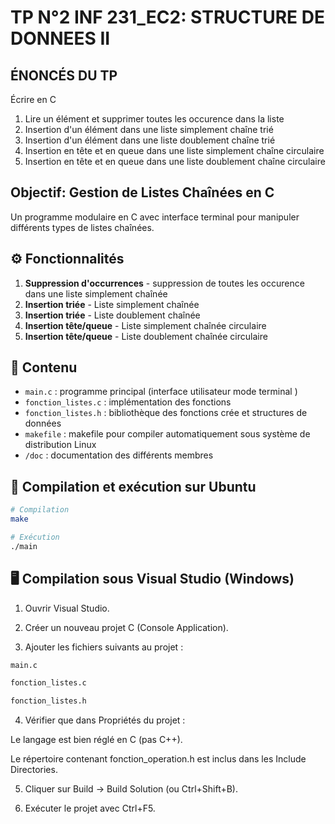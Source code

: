 # TP N°2 INF 231_EC2: STRUCTURE DE DONNEES II
## ÉNONCÉS DU TP
Écrire en C
1. Lire un élément et supprimer toutes les occurence dans la liste 
2. Insertion d'un élément dans une liste simplement chaîne trié 
3. Insertion d'un élément dans une liste doublement chaîne trié 
4. Insertion en tête et en queue dans une liste simplement chaîne circulaire 
5. Insertion en tête et en queue dans une liste doublement chaîne circulaire
   
## Objectif: Gestion de Listes Chaînées en C

Un programme modulaire en C avec interface terminal pour manipuler différents types de listes chaînées.

## ⚙️ Fonctionnalités

1. **Suppression d'occurrences** - suppression de toutes les occurence dans une liste simplement chaînée
2. **Insertion triée** - Liste simplement chaînée
3. **Insertion triée** - Liste doublement chaînée
4. **Insertion tête/queue** - Liste simplement chaînée circulaire
5. **Insertion tête/queue** - Liste doublement chaînée circulaire

## 📂 Contenu
- `main.c` : programme principal (interface utilisateur mode terminal )
- `fonction_listes.c` : implémentation des fonctions
- `fonction_listes.h` : bibliothèque des fonctions crée et structures de données
- `makefile` : makefile pour compiler automatiquement sous système de distribution Linux 
- `/doc` : documentation des différents membres 




## 🚀 Compilation et exécution sur Ubuntu 

```bash
# Compilation
make

# Exécution
./main
```
## 🖥️ Compilation sous **Visual Studio (Windows)**

1. Ouvrir Visual Studio.


2. Créer un nouveau projet C (Console Application).


3. Ajouter les fichiers suivants au projet :
```bash
main.c

fonction_listes.c

fonction_listes.h
```


4. Vérifier que dans Propriétés du projet :

Le langage est bien réglé en C (pas C++).

Le répertoire contenant fonction_operation.h est inclus dans les Include Directories.



5. Cliquer sur Build → Build Solution (ou Ctrl+Shift+B).


6. Exécuter le projet avec Ctrl+F5.

